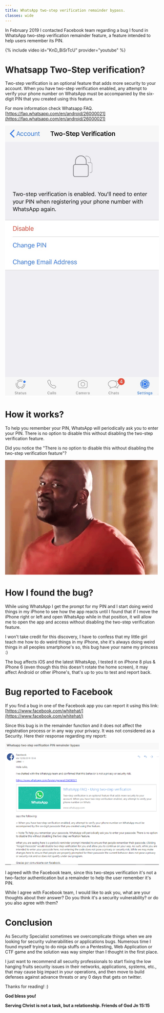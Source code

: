 ```yaml
---
title: WhatsApp two-step verification remainder bypass.
classes: wide
---
```


In February 2019 I contacted Facebook team regarding a bug I found in WhatsApp two-step verification remainder feature, a feature intended to help users remember its PIN. 

{% include video id="KnD_BiSrTcU" provider="youtube" %}

# Whatsapp Two-Step verification?

Two-step verification is an optional feature that adds more security to your account. When you have two-step verification enabled, any attempt to verify your phone number on WhatsApp must be accompanied by the six-digit PIN that you created using this feature.

For more information check Whatsapp FAQ. [https://faq.whatsapp.com/en/android/26000021](https://faq.whatsapp.com/en/android/26000021)

![ws-two-step](/assets/images/ws-two-step2.jpg)

# How it works?
 
To help you remember your PIN, WhatsApp will periodically ask you to enter your PIN. There is no option to disable this without disabling the two-step verification feature. 
 
Did you notice the "There is no option to disable this without disabling the two-step verification feature"?

![shaq](/assets/images/shaq.gif)

# How I found the bug?
 
While using WhatsApp I get the prompt for my PIN and I start doing weird things in my iPhone to see how the app reacts until I found that if I move the iPhone right or left and open WhatsApp while in that position, it will allow me to open the app and access without disabling the two-step verification feature.
 
I won't take credit for this discovery, I have to confess that my little girl teach me how to do weird things in my iPhone, she it's always doing weird things in all peoples smartphone's so, this bug have your name my princess :) 
 
The bug affects iOS and the latest WhatsApp, I tested it on iPhone 8 plus & iPhone 6 (even though this this doesn't rotate the home screen), it may affect Android or other iPhone's, that's up to you to test and report back. 
 
# Bug reported to Facebook
 
If you find a bug in one of the Facebook app you can report it using this link: [https://www.facebook.com/whitehat/](https://www.facebook.com/whitehat/)
 
Since this bug is in the remainder function and it does not affect the registration process or in any way your privacy. It was not considered as a Security. Here their response regarding my report: 

![fb-response](/assets/images/fb-response.png)

I agreed with the Facebook team, since this two-steps verification it's not a two-factor authentication but a remainder to help the user remember it's PIN. 
 
While I agree with Facebook team, I would like to ask you, what are your thoughts about their answer? Do you think it's a security vulnerability? or do you also agree with them? 
 
# Conclusion
 
As Security Specialist sometimes we overcomplicate things when we are looking for security vulnerabilities or applications bugs. Numerous time I found myself trying to do ninja stuffs on a Pentesting, Web Application or CTF game and the solution was way simpler than I thought in the first place. 
 
I just want to recommend all security professionals to start fixing the low hanging fruits security issues in their networks, applications, systems, etc., that may cause big impact in your operations, and then move to build defenses against advance threats or any 0 days that gets on twitter. 
 
Thanks for reading! :)

**God bless you!**

**Serving Christ is not a task, but a relationship. Friends of God Jn 15:15**
